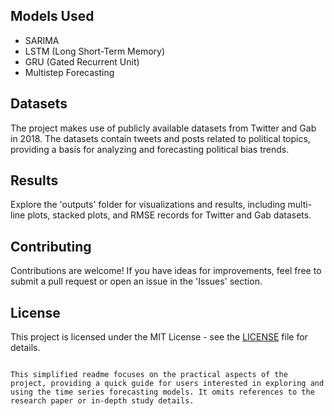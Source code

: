## Models Used

- SARIMA
- LSTM (Long Short-Term Memory)
- GRU (Gated Recurrent Unit)
- Multistep Forecasting

## Datasets

The project makes use of publicly available datasets from Twitter and Gab in 2018. The datasets contain tweets and posts related to political topics, providing a basis for analyzing and forecasting political bias trends.

## Results

Explore the 'outputs' folder for visualizations and results, including multi-line plots, stacked plots, and RMSE records for Twitter and Gab datasets.

## Contributing

Contributions are welcome! If you have ideas for improvements, feel free to submit a pull request or open an issue in the 'Issues' section.

## License

This project is licensed under the MIT License - see the [LICENSE](LICENSE) file for details.
```

This simplified readme focuses on the practical aspects of the project, providing a quick guide for users interested in exploring and using the time series forecasting models. It omits references to the research paper or in-depth study details.
